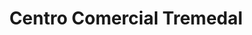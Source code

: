 ---
title: "Centro Comercial Tremedal"
url: /alfaro/centro-comercial-tremedal/
shop: centro comercial
---